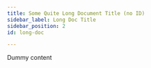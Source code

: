 ```yaml
---
title: Some Quite Long Document Title (no ID)
sidebar_label: Long Doc Title
sidebar_position: 2
id: long-doc

---
```

Dummy content